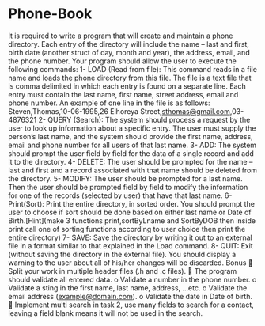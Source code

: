 # Phone-Book
It is required to write a program that will create and maintain a phone directory. 
Each entry of the directory will include the name – last and first, birth date 
(another struct of day, month and year), the address, email, and the phone 
number. 
Your program should allow the user to execute the following commands: 
1- LOAD (Read from file): This command reads in a file name and loads the 
phone directory from this file. The file is a text file that is comma delimited in 
which each entry is found on a separate line. Each entry must contain the last 
name, first name, street address, email and phone number. An example of one 
line in the file is as follows: 
Steven,Thomas,10-06-1995,26 Elhoreya Street,sthomas@gmail.com,03-4876321 
2- QUERY (Search): The system should process a request by the user to look up 
information about a specific entry. The user must supply the person’s last 
name, and the system should provide the first name, address, email and phone 
number for all users of that last name. 
3- ADD: The system should prompt the user field by field for the data of a single 
record and add it to the directory.
4- DELETE: The user should be prompted for the name – last and first and a 
record associated with that name should be deleted from the directory.
5- MODIFY: The user should be prompted for a last name. Then the user should 
be prompted field by field to modify the information for one of the records 
(selected by user) that have that last name. 
6- Print(Sort): Print the entire directory, in sorted order. 
You should prompt the user to choose if sort should be done based on either 
last name or Date of Birth.[Hint](make 3 functions print,sortByLname and 
SortByDOB then inside print call one of sorting functions according to user 
choice then print the entire directory)
7- SAVE: Save the directory by writing it out to an external file in a format 
similar to that explained in the Load command.
8- QUIT: Exit (without saving the directory in the external file). You should 
display a warning to the user about all of his/her changes will be discarded.
Bonus 
 Split your work in multiple header files (.h and .c files). 
 The program should validate all entered data. 
o Validate a number in the phone number. 
o Validate a sting in the first name, last name, address, …etc. 
o Validate the email address (example@domain.com). 
o Validate the date in Date of birth. 
 Implement multi search in task 2, use many fields to search for a contact, 
leaving a field blank means it will not be used in the search.
